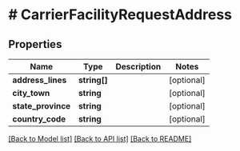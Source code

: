 # # CarrierFacilityRequestAddress

## Properties

Name | Type | Description | Notes
------------ | ------------- | ------------- | -------------
**address_lines** | **string[]** |  | [optional] 
**city_town** | **string** |  | [optional] 
**state_province** | **string** |  | [optional] 
**country_code** | **string** |  | [optional] 

[[Back to Model list]](../../README.md#documentation-for-models) [[Back to API list]](../../README.md#documentation-for-api-endpoints) [[Back to README]](../../README.md)


